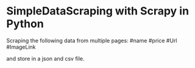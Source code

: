 # SimpleDataScraping with Scrapy in Python

Scraping the following data from multiple pages:
#name
#price
#Url 
#ImageLink 

and store in a json and csv file.


